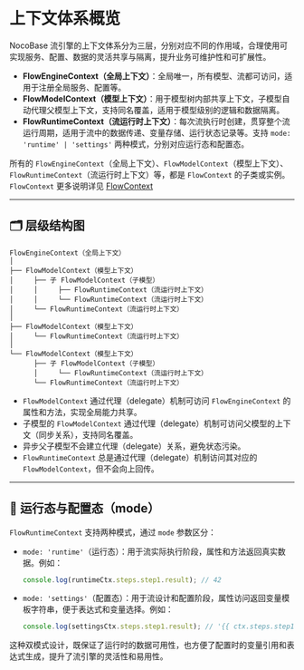 # 上下文体系概览

NocoBase 流引擎的上下文体系分为三层，分别对应不同的作用域，合理使用可实现服务、配置、数据的灵活共享与隔离，提升业务可维护性和可扩展性。

- **FlowEngineContext（全局上下文）**：全局唯一，所有模型、流都可访问，适用于注册全局服务、配置等。
- **FlowModelContext（模型上下文）**：用于模型树内部共享上下文，子模型自动代理父模型上下文，支持同名覆盖，适用于模型级别的逻辑和数据隔离。
- **FlowRuntimeContext（流运行时上下文）**：每次流执行时创建，贯穿整个流运行周期，适用于流中的数据传递、变量存储、运行状态记录等。支持 `mode: 'runtime' | 'settings'` 两种模式，分别对应运行态和配置态。

所有的 `FlowEngineContext`（全局上下文）、`FlowModelContext`（模型上下文）、`FlowRuntimeContext`（流运行时上下文）等，都是 `FlowContext` 的子类或实例。`FlowContext` 更多说明详见 [FlowContext](./flow-context/flow-context)

---

## 🗂️ 层级结构图

```text
FlowEngineContext（全局上下文）
│
├── FlowModelContext（模型上下文）
│     ├── 子 FlowModelContext（子模型）
│     │     ├── FlowRuntimeContext（流运行时上下文）
│     │     └── FlowRuntimeContext（流运行时上下文）
│     └── FlowRuntimeContext（流运行时上下文）
│
├── FlowModelContext（模型上下文）
│     └── FlowRuntimeContext（流运行时上下文）
│
└── FlowModelContext（模型上下文）
      ├── 子 FlowModelContext（子模型）
      │     └── FlowRuntimeContext（流运行时上下文）
      └── FlowRuntimeContext（流运行时上下文）
```

- `FlowModelContext` 通过代理（delegate）机制可访问 `FlowEngineContext` 的属性和方法，实现全局能力共享。
- 子模型的 `FlowModelContext` 通过代理（delegate）机制可访问父模型的上下文（同步关系），支持同名覆盖。
- 异步父子模型不会建立代理（delegate）关系，避免状态污染。
- `FlowRuntimeContext` 总是通过代理（delegate）机制访问其对应的 `FlowModelContext`，但不会向上回传。

---

## 🧭 运行态与配置态（mode）

`FlowRuntimeContext` 支持两种模式，通过 `mode` 参数区分：

- `mode: 'runtime'`（运行态）：用于流实际执行阶段，属性和方法返回真实数据。例如：
  ```js
  console.log(runtimeCtx.steps.step1.result); // 42
  ```

- `mode: 'settings'`（配置态）：用于流设计和配置阶段，属性访问返回变量模板字符串，便于表达式和变量选择。例如：
  ```js
  console.log(settingsCtx.steps.step1.result); // '{{ ctx.steps.step1.result }}'
  ```

这种双模式设计，既保证了运行时的数据可用性，也方便了配置时的变量引用和表达式生成，提升了流引擎的灵活性和易用性。

